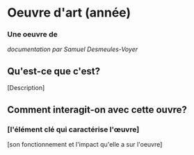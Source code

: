 # Oeuvre d'art (année)
### Une oeuvre de 
*documentation par Samuel Desmeules-Voyer*


## Qu'est-ce que c'est?
[Description]


## Comment interagit-on avec cette ouvre?

### [l'élément clé qui caractérise l'œuvre]

[son fonctionnement et l'impact qu'elle a sur l'oeuvre]
